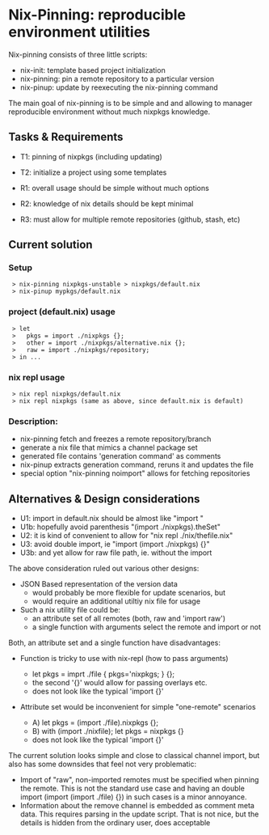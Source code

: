 # Nix-Pinning: reproducible environment utilities

Nix-pinning consists of three little scripts:

- nix-init: template based project initialization
- nix-pinning: pin a remote repository to a particular version
- nix-pinup: update by reexecuting the nix-pinning command

The main goal of nix-pinning is to be simple and and allowing to
manager reproducible environment without much nixpkgs knowledge.

## Tasks & Requirements

- T1: pinning of nixpkgs (including updating)
- T2: initialize a project using some templates

- R1: overall usage should be simple without much options
- R2: knowledge of nix details should be kept minimal
- R3: must allow for multiple remote repositories (github, stash, etc)

## Current solution

### Setup

     > nix-pinning nixpkgs-unstable > nixpkgs/default.nix
     > nix-pinup mypkgs/default.nix

### project (default.nix) usage

     > let
     >   pkgs = import ./nixpkgs {};
     >   other = import ./nixpkgs/alternative.nix {};
     >   raw = import ./nixpkgs/repository;
     > in ...

### nix repl usage

     > nix repl nixpkgs/default.nix
     > nix repl nixpkgs (same as above, since default.nix is default)

### Description:

  - nix-pinning fetch and freezes a remote repository/branch
  - generate a nix file that mimics a channel package set
  - generated file contains 'generation command' as comments
  - nix-pinup extracts generation command, reruns it and updates the file
  - special option "nix-pinning noimport" allows for fetching repositories


## Alternatives & Design considerations

- U1: import in default.nix should be almost like "import <nixpkgs>"
- U1b: hopefully avoid parenthesis "(import ./nixpkgs).theSet"
- U2: it is kind of convenient to allow for "nix repl ./nix/thefile.nix"
- U3: avoid double import, ie "import (import ./nixpkgs) {}"
- U3b: and yet allow for raw file path, ie. without the import

The above consideration ruled out various other designs:

- JSON Based representation of the version data
  - would probably be more flexible for update scenarios, but
  - would require an additional utiltiy nix file for usage
- Such a nix utility file could be:
  - an attribute set of all remotes (both, raw and 'import raw')
  - a single function with arguments select the remote and import or not

Both, an attribute set and a single function have disadvantages:

- Function is tricky to use with nix-repl (how to pass arguments)
  - let pkgs = imprt ./file { pkgs='nixpkgs; } {};
  - the second '{}' would allow for passing overlays etc.
  - does not look like the typical 'import <nixpgks> {}'

- Attribute set would be inconvenient for simple "one-remote" scenarios
  - A) let pkgs = (import ./file).nixpkgs {};
  - B) with (import ./nixfile); let pkgs = nixpkgs {}
  - does not look like the typical 'import <nixpgks> {}'

The current solution looks simple and close to classical channel import,
but also has some downsides that feel not very problematic:

- Import of "raw", non-imported remotes must be specified when pinning the remote. This is not the standard use case and having an double import (import (import ./file) {}) in such cases is a minor annoyance.
- Information about the remove channel is embedded as comment meta data. This requires parsing in the update script. That is not nice, but the details is hidden from the ordinary user, does acceptable
